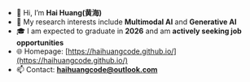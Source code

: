 - 👋 Hi, I’m **Hai Huang(黄海)**  
- 👀 My research interests include **Multimodal AI** and **Generative AI**  
- 🎓 I am expected to graduate in **2026** and am **actively seeking job opportunities**  
- 🌐 Homepage: [https://haihuangcode.github.io/](https://haihuangcode.github.io/)  
- 📫 Contact: **haihuangcode@outlook.com**  

<!---
- 💞️ I’m open to collaborations on related research and projects.
- 😄 Pronouns: ...
- ⚡ Fun fact: ...
--->
<!---
haihuangcode/haihuangcode is a ✨ special ✨ repository because its `README.md` appears on your GitHub profile.
You can click the Preview link to take a look at your changes.
--->
